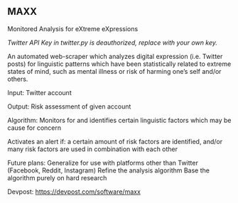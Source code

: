 ## MAXX

  Monitored
  Analysis for 
  eXtreme 
  eXpressions
  
  *Twitter API Key in twitter.py is deauthorized, replace with your own key.*
  
  An automated web-scraper which analyzes digital expression (i.e. Twitter posts) for linguistic patterns which have been         statistically related to extreme states of mind, such as mental illness or risk of harming one’s self and/or others.
  
  Input:
    Twitter account
    
  Output:
    Risk assessment of given account
    
  Algorithm:
    Monitors for and identifies certain linguistic factors which may be cause for concern
    
  Activates an alert if:
    a certain amount of risk factors are identified, and/or
    many risk factors are used in combination with each other
    
  Future plans:
    Generalize for use with platforms other than Twitter (Facebook, Reddit, Instagram)
    Refine the analysis algorithm
    Base the algorithm purely on hard research

Devpost: https://devpost.com/software/maxx
